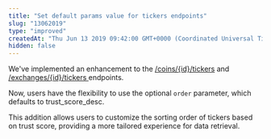 ```yaml
---
title: "Set default params value for tickers endpoints"
slug: "13062019"
type: "improved"
createdAt: "Thu Jun 13 2019 09:42:00 GMT+0000 (Coordinated Universal Time)"
hidden: false
---
```

We've implemented an enhancement to the [/coins/{id}/tickers](/reference/coins-id-tickers) and [/exchanges/{id}/tickers ](/reference/exchanges-id-tickers) endpoints. 

Now, users have the flexibility to use the optional `order` parameter, which defaults to trust_score_desc. 

This addition allows users to customize the sorting order of tickers based on trust score, providing a more tailored experience for data retrieval.